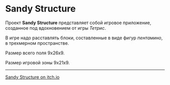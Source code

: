 # Sandy Structure

Проект **Sandy Structure**  представляет собой игровое приложение, созданное под вдохновением от игры *Тетрис*.

В игре надо расставлять блоки, составленные в виде фигур *пентамино*, в трехмерном пространстве.

Размер всего поля 9x26x9.

Размер игровой зоны 9x21x9.

----

[Sandy Structure on itch.io](https://insolllent.itch.io/sandy-structure)

